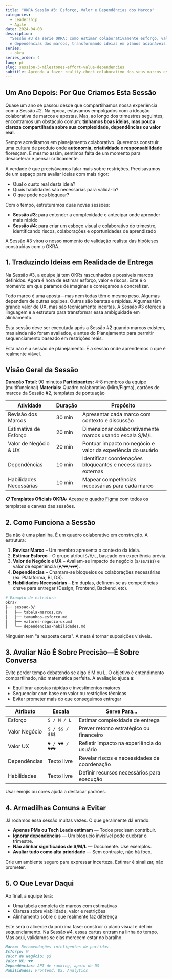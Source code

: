 ```yaml
---
title: "OKRA Sessão #3: Esforço, Valor e Dependências dos Marcos"
categories:
  - Leadership
  - Agile
date: 2024-04-08
description:
  "Sessão #3 da série OKRA: como estimar colaborativamente esforço, valor
  e dependências dos marcos, transformando ideias em planos acionáveis."
series:
  - okra
series_order: 4
lang: pt
slug: session-3-milestones-effort-value-dependencies
subtitle: Aprenda a fazer reality-check colaborativo dos seus marcos estimando esforço, pontuando valor e identificando dependências—antes de se comprometer com o trimestre
---
```


## Um Ano Depois: Por Que Criamos Esta Sessão

Quase um ano se passou desde que compartilhamos nossa experiência com a Sessão #2. Na época, estávamos empolgados com a ideação colaborativa de marcos e apostas. Mas, ao longo dos trimestres seguintes, encontramos um obstáculo comum: **tínhamos boas ideias, mas pouca clareza compartilhada sobre sua complexidade, dependências ou valor real**.

Sempre acreditamos em planejamento colaborativo. Queremos construir uma cultura de produto onde **autonomia, criatividade e responsabilidade** floresçam. E mesmo assim, sentimos falta de um momento para desacelerar e pensar criticamente.

A verdade é que precisávamos falar mais sobre restrições. Precisávamos de um espaço para avaliar ideias com mais rigor:

- Qual o custo real desta ideia?
- Quais habilidades são necessárias para validá-la?
- O que pode nos bloquear?

Com o tempo, estruturamos duas novas sessões:

- **Sessão #3**: para entender a complexidade e antecipar onde aprender mais rápido
- **Sessão #4**: para criar um esboço visual e colaborativo do trimestre, identificando riscos, colaborações e oportunidades de aprendizado

A Sessão #3 virou o nosso momento de validação realista das hipóteses construídas com o OKRA.

## 1. Traduzindo Ideias em Realidade de Entrega

Na Sessão #3, a equipe já tem OKRs rascunhados e possíveis marcos definidos. Agora é hora de estimar esforço, valor e riscos. Este é o momento em que paramos de imaginar e começamos a concretizar.

Todo marco é uma aposta—mas nem todas têm o mesmo peso. Algumas dependem de outras equipes. Outras são baratas e rápidas. Algumas têm grande valor de UX, mas são tecnicamente incertas. A Sessão #3 oferece a linguagem e a estrutura para transformar essa ambiguidade em alinhamento.

Esta sessão deve ser executada após a Sessão #2 quando marcos existem, mas ainda não foram avaliados, e antes do Planejamento para permitir sequenciamento baseado em restrições reais.

Esta não é a sessão de planejamento. É a sessão onde aprendemos o que é realmente viável.

## Visão Geral da Sessão

**Duração Total:** 90 minutos
**Participantes:** 4-8 membros da equipe (multifuncional)
**Materiais:** Quadro colaborativo (Miro/Figma), cartões de marcos da Sessão #2, templates de pontuação

| Atividade               | Duração | Propósito                                                    |
| ----------------------- | ------- | ------------------------------------------------------------ |
| Revisão dos Marcos      | 30 min  | Apresentar cada marco com contexto e discussão               |
| Estimativa de Esforço   | 20 min  | Dimensionar colaborativamente marcos usando escala S/M/L     |
| Valor de Negócio & UX   | 20 min  | Pontuar impacto no negócio e valor da experiência do usuário |
| Dependências            | 10 min  | Identificar coordenações bloqueantes e necessidades externas |
| Habilidades Necessárias | 10 min  | Mapear competências necessárias para cada marco              |

**📋 Templates Oficiais OKRA:** [Acesse o quadro Figma](https://www.figma.com/community/file/1517917639512258685) com todos os templates e canvas das sessões.

## 2. Como Funciona a Sessão

Ela não é uma planilha. É um quadro colaborativo em construção. A estrutura:

1. **Revisar Marco** – Um membro apresenta o contexto da ideia.
2. **Estimar Esforço** – O grupo atribui `S/M/L`, baseado em experiência prévia.
3. **Valor de Negócio e UX** – Avaliam-se impacto de negócio (`$/$$/$$$`) e valor de experiência (`♥/♥♥/♥♥♥`).
4. **Dependências** – Chamam-se bloqueios ou colaborações necessárias (ex: Plataforma, BI, DS).
5. **Habilidades Necessárias** – Em duplas, definem-se as competências chave para entregar (Design, Frontend, Backend, etc).

```bash
# Exemplo de estrutura
okra/
├── sessao-3/
│   ├── tabela-marcos.csv
│   ├── tamanhos-esforco.md
│   ├── valores-negocio-ux.md
│   └── dependencias-habilidades.md
```

Ninguém tem "a resposta certa". A meta é tornar suposições visíveis.

## 3. Avaliar Não É Sobre Precisão—É Sobre Conversa

Evite perder tempo debatendo se algo é M ou L. O objetivo é entendimento compartilhado, não matemática perfeita. A avaliação ajuda a:

- Equilibrar apostas rápidas e investimentos maiores
- Sequenciar com base em valor ou restrições técnicas
- Evitar prometer mais do que conseguimos entregar

| Atributo      | Escala         | Serve Para...                                |
| ------------- | -------------- | -------------------------------------------- |
| Esforço       | `S / M / L`    | Estimar complexidade de entrega              |
| Valor Negócio | `$ / $$ / $$$` | Prever retorno estratégico ou financeiro     |
| Valor UX      | `♥ / ♥♥ / ♥♥♥` | Refletir impacto na experiência do usuário   |
| Dependências  | Texto livre    | Revelar riscos e necessidades de coordenação |
| Habilidades   | Texto livre    | Definir recursos necessários para execução   |

Usar emojis ou cores ajuda a destacar padrões.

## 4. Armadilhas Comuns a Evitar

Já rodamos essa sessão muitas vezes. O que geralmente dá errado:

- **Apenas PMs ou Tech Leads estimam** — Todos precisam contribuir.
- **Ignorar dependências** — Um bloqueio invisível pode quebrar o trimestre.
- **Não alinhar significados de S/M/L** — Documente. Use exemplos.
- **Avaliar tudo como alta prioridade** — Sem contraste, não há foco.

Crie um ambiente seguro para expressar incerteza. Estimar é sinalizar, não prometer.

## 5. O Que Levar Daqui

Ao final, a equipe terá:

- Uma tabela completa de marcos com estimativas
- Clareza sobre viabilidade, valor e restrições
- Alinhamento sobre o que realmente faz diferença

Este será o alicerce da próxima fase: construir o plano visual e definir sequenciamento. Na Sessão #4, essas cartas entram na linha do tempo. Mas aqui, validamos se elas merecem estar no baralho.

```markdown
Marco: Recomendações inteligentes de partidas
Esforço: M
Valor de Negócio: $$
Valor UX: ♥♥
Dependências: API de ranking, apoio de DS
Habilidades: Frontend, DS, Analytics
```
